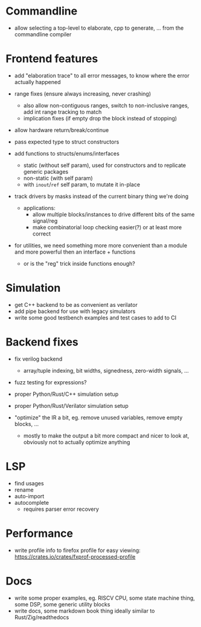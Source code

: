 # Commandline

* allow selecting a top-level to elaborate, cpp to generate, ... from the commandline compiler

# Frontend features

* add "elaboration trace" to all error messages, to know where the error actually happened

* range fixes (ensure always increasing, never crashing)
  * also allow non-contiguous ranges, switch to non-inclusive ranges, add int range tracking to match
  * implication fixes (if empty drop the block instead of stopping)

* allow hardware return/break/continue
* pass expected type to struct constructors
* add functions to structs/enums/interfaces
  * static (without self param), used for constructors and to replicate generic packages
  * non-static (with self param)
  * with `inout`/`ref` self param, to mutate it in-place

* track drivers by masks instead of the current binary thing we're doing
  * applications:
    * allow multiple blocks/instances to drive different bits of the same signal/reg
    * make combinatorial loop checking easier(?) or at least more correct

* for utilities, we need something more more convenient than a module and more powerful then an interface + functions
  * or is the "reg" trick inside functions enough?

# Simulation

* get C++ backend to be as convenient as verilator
* add pipe backend for use with legacy simulators
* write some good testbench examples and test cases to add to CI

# Backend fixes

* fix verilog backend
  * array/tuple indexing, bit widths, signedness, zero-width signals, ...
* fuzz testing for expressions?

* proper Python/Rust/C++ simulation setup
* proper Python/Rust/Verilator simulation setup

* "optimize" the IR a bit, eg. remove unused variables, remove empty blocks, ...
  * mostly to make the output a bit more compact and nicer to look at, obviously not to actually optimize anything

# LSP

* find usages
* rename
* auto-import
* autocomplete
  * requires parser error recovery

# Performance

* write profile info to firefox profile for easy viewing: https://crates.io/crates/fxprof-processed-profile

# Docs

* write some proper examples, eg. RISCV CPU, some state machine thing, some DSP, some generic utility blocks
* write docs, some markdown book thing ideally similar to Rust/Zig/readthedocs
